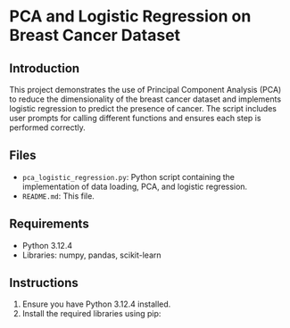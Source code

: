 # PCA and Logistic Regression on Breast Cancer Dataset

## Introduction

This project demonstrates the use of Principal Component Analysis (PCA) to reduce the dimensionality of the breast cancer dataset and implements logistic regression to predict the presence of cancer. The script includes user prompts for calling different functions and ensures each step is performed correctly.

## Files

- `pca_logistic_regression.py`: Python script containing the implementation of data loading, PCA, and logistic regression.
- `README.md`: This file.

## Requirements

- Python 3.12.4
- Libraries: numpy, pandas, scikit-learn

## Instructions

1. Ensure you have Python 3.12.4 installed.
2. Install the required libraries using pip:
